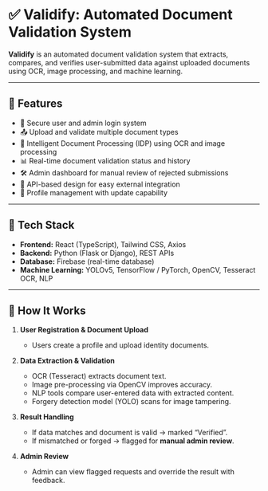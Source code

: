 # ✅ Validify: Automated Document Validation System

**Validify** is an automated document validation system that extracts, compares, and verifies user-submitted data against uploaded documents using OCR, image processing, and machine learning. 

---

## 🚀 Features

- 🔐 Secure user and admin login system
- 📤 Upload and validate multiple document types
- 🤖 Intelligent Document Processing (IDP) using OCR and image processing
- 📊 Real-time document validation status and history
- 🛠️ Admin dashboard for manual review of rejected submissions
- 🔌 API-based design for easy external integration
- 🧾 Profile management with update capability

---

## 🧰 Tech Stack

- **Frontend:** React (TypeScript), Tailwind CSS, Axios
- **Backend:** Python (Flask or Django), REST APIs
- **Database:** Firebase (real-time database)
- **Machine Learning:** YOLOv5, TensorFlow / PyTorch, OpenCV, Tesseract OCR, NLP

---

## 🧪 How It Works

1. **User Registration & Document Upload**
   - Users create a profile and upload identity documents.

2. **Data Extraction & Validation**
   - OCR (Tesseract) extracts document text.
   - Image pre-processing via OpenCV improves accuracy.
   - NLP tools compare user-entered data with extracted content.
   - Forgery detection model (YOLO) scans for image tampering.

3. **Result Handling**
   - If data matches and document is valid → marked “Verified”.
   - If mismatched or forged → flagged for **manual admin review**.

4. **Admin Review**
   - Admin can view flagged requests and override the result with feedback.


